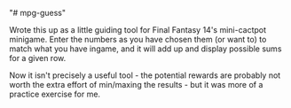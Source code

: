 "# mpg-guess" 

Wrote this up as a little guiding tool for Final Fantasy 14's mini-cactpot minigame.  Enter the numbers as you have chosen them (or want to) to match what you have ingame, and it will add up and display possible sums for a given row.  

Now it isn't precisely a useful tool - the potential rewards are probably not worth the extra effort of min/maxing the results - but it was more of a practice exercise for me.

